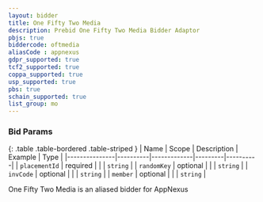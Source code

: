 ```yaml
---
layout: bidder
title: One Fifty Two Media
description: Prebid One Fifty Two Media Bidder Adaptor
pbjs: true
biddercode: oftmedia
aliasCode : appnexus
gdpr_supported: true
tcf2_supported: true
coppa_supported: true
usp_supported: true
pbs: true
schain_supported: true
list_group: mo
---
```


### Bid Params

{: .table .table-bordered .table-striped }
| Name          | Scope    | Description | Example | Type     |
|---------------|----------|-------------|---------|----------|
| `placementId` | required |             |         | `string` |
| `randomKey`   | optional |             |         | `string` |
| `invCode`     | optional |             |         | `string` |
| `member`      | optional |             |         | `string` |

One Fifty Two Media is an aliased bidder for AppNexus
